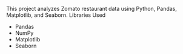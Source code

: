 This project analyzes Zomato restaurant data using Python, Pandas, Matplotlib, and Seaborn.
Libraries Used
- Pandas
- NumPy
- Matplotlib
- Seaborn
